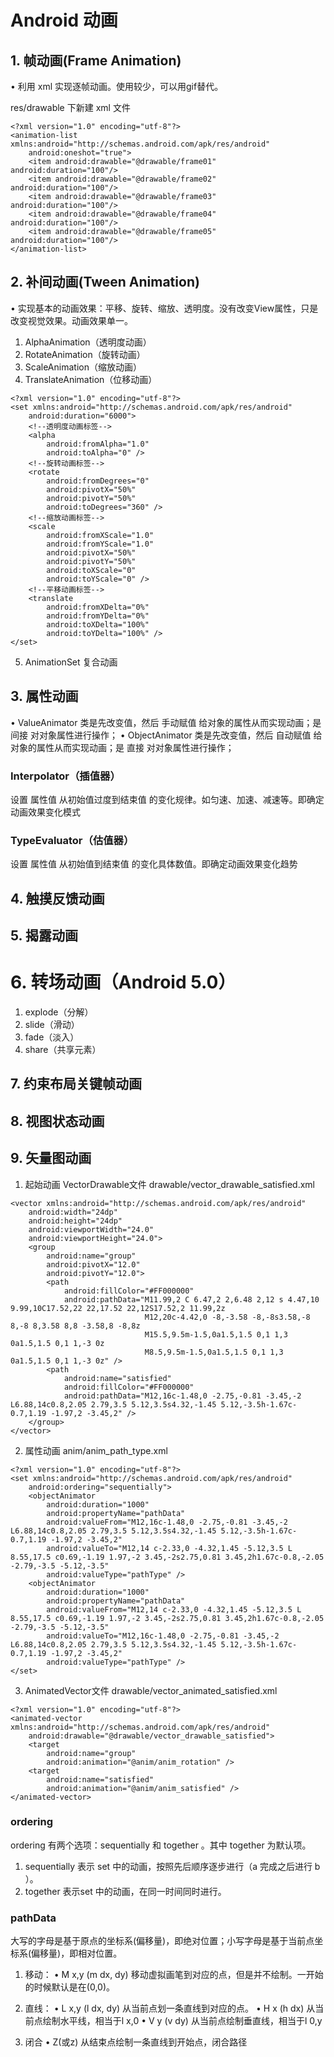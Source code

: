 # Android 动画

## 1. 帧动画(Frame Animation)

• 利用 xml 实现逐帧动画。使用较少，可以用gif替代。

res/drawable 下新建 xml 文件
```
<?xml version="1.0" encoding="utf-8"?>
<animation-list xmlns:android="http://schemas.android.com/apk/res/android"
    android:oneshot="true">
    <item android:drawable="@drawable/frame01" android:duration="100"/>
    <item android:drawable="@drawable/frame02" android:duration="100"/>
    <item android:drawable="@drawable/frame03" android:duration="100"/>
    <item android:drawable="@drawable/frame04" android:duration="100"/>
    <item android:drawable="@drawable/frame05" android:duration="100"/>
</animation-list>
```

## 2. 补间动画(Tween Animation)

• 实现基本的动画效果：平移、旋转、缩放、透明度。没有改变View属性，只是改变视觉效果。动画效果单一。

1. AlphaAnimation（透明度动画）
2. RotateAnimation（旋转动画）
3. ScaleAnimation（缩放动画）
4. TranslateAnimation（位移动画）

```
<?xml version="1.0" encoding="utf-8"?>
<set xmlns:android="http://schemas.android.com/apk/res/android"
    android:duration="6000">
    <!--透明度动画标签-->
    <alpha
        android:fromAlpha="1.0"
        android:toAlpha="0" />
    <!--旋转动画标签-->
    <rotate
        android:fromDegrees="0"
        android:pivotX="50%"
        android:pivotY="50%"
        android:toDegrees="360" />
    <!--缩放动画标签-->
    <scale
        android:fromXScale="1.0"
        android:fromYScale="1.0"
        android:pivotX="50%"
        android:pivotY="50%"
        android:toXScale="0"
        android:toYScale="0" />
    <!--平移动画标签-->
    <translate
        android:fromXDelta="0%"
        android:fromYDelta="0%"
        android:toXDelta="100%"
        android:toYDelta="100%" />
</set>
```

5. AnimationSet 复合动画

## 3. 属性动画

• ValueAnimator 类是先改变值，然后 手动赋值 给对象的属性从而实现动画；是 间接 对对象属性进行操作；
• ObjectAnimator 类是先改变值，然后 自动赋值 给对象的属性从而实现动画；是 直接 对对象属性进行操作；

### Interpolator（插值器）

设置 属性值 从初始值过度到结束值 的变化规律。如匀速、加速、减速等。即确定动画效果变化模式

### TypeEvaluator（估值器）

设置 属性值 从初始值到结束值 的变化具体数值。即确定动画效果变化趋势

## 4. 触摸反馈动画

## 5. 揭露动画

# 6. 转场动画（Android 5.0）

1. explode（分解）
2. slide（滑动）
3. fade（淡入）
4. share（共享元素）

## 7. 约束布局关键帧动画

## 8. 视图状态动画

## 9. 矢量图动画

1. 起始动画 VectorDrawable文件 drawable/vector_drawable_satisfied.xml
```
<vector xmlns:android="http://schemas.android.com/apk/res/android"
    android:width="24dp"
    android:height="24dp"
    android:viewportWidth="24.0"
    android:viewportHeight="24.0">
    <group
        android:name="group"
        android:pivotX="12.0"
        android:pivotY="12.0">
        <path
            android:fillColor="#FF000000"
            android:pathData="M11.99,2 C 6.47,2 2,6.48 2,12 s 4.47,10 9.99,10C17.52,22 22,17.52 22,12S17.52,2 11.99,2z
                              M12,20c-4.42,0 -8,-3.58 -8,-8s3.58,-8 8,-8 8,3.58 8,8 -3.58,8 -8,8z
                              M15.5,9.5m-1.5,0a1.5,1.5 0,1 1,3 0a1.5,1.5 0,1 1,-3 0z
                              M8.5,9.5m-1.5,0a1.5,1.5 0,1 1,3 0a1.5,1.5 0,1 1,-3 0z" />
        <path
            android:name="satisfied"
            android:fillColor="#FF000000"
            android:pathData="M12,16c-1.48,0 -2.75,-0.81 -3.45,-2 L6.88,14c0.8,2.05 2.79,3.5 5.12,3.5s4.32,-1.45 5.12,-3.5h-1.67c-0.7,1.19 -1.97,2 -3.45,2" />
    </group>
</vector>
```

2. 属性动画 anim/anim_path_type.xml
```
<?xml version="1.0" encoding="utf-8"?>
<set xmlns:android="http://schemas.android.com/apk/res/android"
    android:ordering="sequentially">
    <objectAnimator
        android:duration="1000"
        android:propertyName="pathData"
        android:valueFrom="M12,16c-1.48,0 -2.75,-0.81 -3.45,-2 L6.88,14c0.8,2.05 2.79,3.5 5.12,3.5s4.32,-1.45 5.12,-3.5h-1.67c-0.7,1.19 -1.97,2 -3.45,2"
        android:valueTo="M12,14 c-2.33,0 -4.32,1.45 -5.12,3.5 L 8.55,17.5 c0.69,-1.19 1.97,-2 3.45,-2s2.75,0.81 3.45,2h1.67c-0.8,-2.05 -2.79,-3.5 -5.12,-3.5"
        android:valueType="pathType" />
    <objectAnimator
        android:duration="1000"
        android:propertyName="pathData"
        android:valueFrom="M12,14 c-2.33,0 -4.32,1.45 -5.12,3.5 L 8.55,17.5 c0.69,-1.19 1.97,-2 3.45,-2s2.75,0.81 3.45,2h1.67c-0.8,-2.05 -2.79,-3.5 -5.12,-3.5"
        android:valueTo="M12,16c-1.48,0 -2.75,-0.81 -3.45,-2 L6.88,14c0.8,2.05 2.79,3.5 5.12,3.5s4.32,-1.45 5.12,-3.5h-1.67c-0.7,1.19 -1.97,2 -3.45,2"
        android:valueType="pathType" />
</set>
```

3. AnimatedVector文件 drawable/vector_animated_satisfied.xml
```
<?xml version="1.0" encoding="utf-8"?>
<animated-vector xmlns:android="http://schemas.android.com/apk/res/android"
    android:drawable="@drawable/vector_drawable_satisfied">
    <target
        android:name="group"
        android:animation="@anim/anim_rotation" />
    <target
        android:name="satisfied"
        android:animation="@anim/anim_satisfied" />
</animated-vector>
```

### ordering

ordering 有两个选项：sequentially 和 together 。其中 together 为默认项。

1. sequentially 表示 set 中的动画，按照先后顺序逐步进行（a 完成之后进行 b ）。
2. together 表示set 中的动画，在同一时间同时进行。

### pathData

大写的字母是基于原点的坐标系(偏移量)，即绝对位置；小写字母是基于当前点坐标系(偏移量)，即相对位置。

1. 移动：
• M x,y (m dx, dy) 移动虚拟画笔到对应的点，但是并不绘制。一开始的时候默认是在(0,0)。

2. 直线：
• L x,y (l dx, dy) 从当前点划一条直线到对应的点。
• H x (h dx) 从当前点绘制水平线，相当于l x,0
• V y (v dy) 从当前点绘制垂直线，相当于l 0,y

3. 闭合
• Z(或z) 从结束点绘制一条直线到开始点，闭合路径